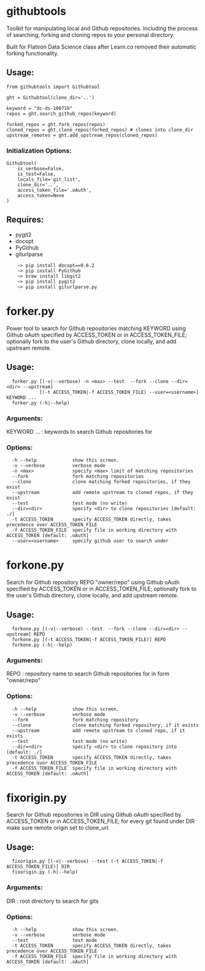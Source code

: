# githubtools
Toolkit for manipulating local and Github repositories. Including the process of searching, forking and cloning repos to your personal directory.

Built for Flatiron Data Science class after Learn.co removed their automatic forking functionality.

## Usage:

~~~~
from githubtools import Githubtool

ght = Githubtool(clone_dir='..')

keyword = "dc-ds-100719"
repos = ght.search_github_repos(keyword)

forked_repos = ght.fork_repos(repos)
cloned_repos = ght.clone_repos(forked_repos) # clones into clone_dir
upstream_remotes = ght.add_upstream_repos(cloned_repos)
~~~~


### Initialization Options:
~~~~
Githubtool(
    is_verbose=False,
    is_test=False,
    locals_file='git_list',
    clone_dir='..',
    access_token_file='.oAuth',
    access_token=None
)
~~~~

## Requires:
*	pygit2
*	docopt
*	PyGithub
*	giturlparse

~~~~
	~> pip install docopt==0.6.2
	~> pip install PyGithub
	~> brew install libgit2
	~> pip install pygit2
	~> pip install giturlparse.py
~~~~


# forker.py

Power tool to search for Github repositories matching KEYWORD using Github oAuth specified by ACCESS_TOKEN
or in ACCESS_TOKEN_FILE; optionally fork to the user's Github directory, clone locally, and
add upstream remote.

## Usage:
~~~~
  forker.py [(-v|--verbose) -n <max> --test  --fork --clone --dir=<dir> --upstream]
            [(-t ACCESS_TOKEN|-f ACCESS_TOKEN_FILE) --user=<username>] KEYWORD ...
  forker.py (-h|--help)
~~~~

### Arguments:
KEYWORD ...
: keywords to search Github repositories for

### Options:
~~~~
  -h --help             show this screen.
  -v --verbose          verbose mode
  -n <max>              specify <max> limit of matching repositories
  --fork                fork matching repositories
  --clone               clone matching forked repositories, if they exist
  --upstream            add remote upstream to cloned repos, if they exist
  --test                test mode (no write)
  --dir=<dir>           specify <dir> to clone repositories [default: ./]
  -t ACCESS_TOKEN       specify ACCESS_TOKEN directly, takes precedence over ACCESS_TOKEN_FILE
  -f ACCESS_TOKEN_FILE  specify file in working directory with ACCESS_TOKEN [default: .oAuth]
  --user=<username>     specify github user to search under
~~~~

# forkone.py

Search for Github repository REPO "owner/repo" using Github oAuth specified by ACCESS_TOKEN
or in ACCESS_TOKEN_FILE; optionally fork to the user's Github directory, clone locally, and
add upstream remote.

## Usage:
~~~~
  forkone.py [(-v|--verbose) --test  --fork --clone --dir=<dir> --upstream] REPO
  forkone.py [(-t ACCESS_TOKEN|-f ACCESS_TOKEN_FILE)] REPO
  forkone.py (-h|--help)
~~~~


### Arguments:
REPO
:  repository name to search Github repositories for in form "owner/repo"

### Options:
~~~~
  -h --help             show this screen.
  -v --verbose          verbose mode
  --fork                fork matching repository
  --clone               clone matching forked repository, if it exists
  --upstream            add remote upstream to cloned repo, if it exists
  --test                test mode (no write)
  --dir=<dir>           specify <dir> to clone repository into [default: ./]
  -t ACCESS_TOKEN       specify ACCESS_TOKEN directly, takes precedence over ACCESS_TOKEN_FILE
  -f ACCESS_TOKEN_FILE  specify file in working directory with ACCESS_TOKEN [default: .oAuth]
~~~~

# fixorigin.py

Search for Github repositories in DIR using Github oAuth specified by ACCESS_TOKEN
or in ACCESS_TOKEN_FILE; for every git found under DIR make sure remote origin set to clone_url.

## Usage:
~~~~
  fixorigin.py [(-v|--verbose) --test (-t ACCESS_TOKEN|-f ACCESS_TOKEN_FILE)] DIR
  fixorigin.py (-h|--help)
~~~~


### Arguments:
DIR
:  root directory to search for gits

### Options:
~~~~
  -h --help             show this screen.
  -v --verbose          verbose mode
  --test                test mode
  -t ACCESS_TOKEN       specify ACCESS_TOKEN directly, takes precedence over ACCESS_TOKEN_FILE
  -f ACCESS_TOKEN_FILE  specify file in working directory with ACCESS_TOKEN [default: .oAuth]
~~~~

